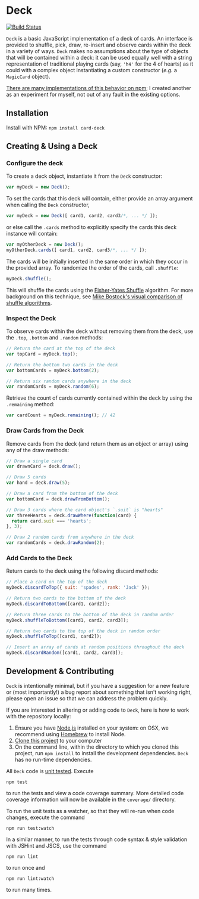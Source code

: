 # Deck

[![Build Status](https://travis-ci.org/kadamwhite/node-card-deck.svg?branch=master)](https://travis-ci.org/kadamwhite/node-card-deck)

`Deck` is a basic JavaScript implementation of a deck of cards. An interface is provided to shuffle, pick, draw, re-insert and observe cards within the deck in a variety of ways. `Deck` makes no assumptions about the type of objects that will be contained within a deck: it can be used equally well with a string representation of traditional playing cards (say, `'h4'` for the 4 of hearts) as it could with a complex object instantiating a custom constructor (*e.g.* a `MagicCard` object).

[There are many implementations of this behavior on npm](https://www.npmjs.com/search?q=deck); I created another as an experiment for myself, not out of any fault in the existing options.

## Installation

Install with NPM: `npm install card-deck`

## Creating & Using a Deck

### Configure the deck

To create a deck object, instantiate it from the `Deck` constructor:
```js
var myDeck = new Deck();
```

To set the cards that this deck will contain, either provide an array argument when calling the `Deck` constructor,
```js
var myDeck = new Deck([ card1, card2, card3/*, ... */ ]);
```

or else call the `.cards` method to explicitly specify the cards this deck instance will contain:
```js
var myOtherDeck = new Deck();
myOtherDeck.cards([ card1, card2, card3/*, ... */ ]);
```

The cards will be initially inserted in the same order in which they occur in the provided array. To randomize the order of the cards, call `.shuffle`:
```js
myDeck.shuffle();
```
This will shuffle the cards using the [Fisher-Yates Shuffle](https://en.wikipedia.org/wiki/Fisher%E2%80%93Yates_shuffle) algorithm. For more background on this technique, see [Mike Bostock's visual comparison of shuffle algorithms](http://bost.ocks.org/mike/shuffle/).

### Inspect the Deck

To observe cards within the deck without removing them from the deck, use the `.top`, `.bottom` and `.random` methods:
```js
// Return the card at the top of the deck
var topCard = myDeck.top();

// Return the bottom two cards in the deck
var bottomCards = myDeck.bottom(2);

// Return six random cards anywhere in the deck
var randomCards = myDeck.random(6);
```

Retrieve the count of cards currently contained within the deck by using the `.remaining` method:
```js
var cardCount = myDeck.remaining(); // 42
```

### Draw Cards from the Deck

Remove cards from the deck (and return them as an object or array) using any of the draw methods:
```js
// Draw a single card
var drawnCard = deck.draw();

// Draw 5 cards
var hand = deck.draw(5);

// Draw a card from the bottom of the deck
var bottomCard = deck.drawFromBottom();

// Draw 3 cards where the card object's `.suit` is "hearts"
var threeHearts = deck.drawWhere(function(card) {
  return card.suit === 'hearts';
}, 3);

// Draw 2 random cards from anywhere in the deck
var randomCards = deck.drawRandom(2);
```

### Add Cards to the Deck

Return cards to the deck using the following discard methods:
```js
// Place a card on the top of the deck
myDeck.discardToTop({ suit: 'spades', rank: 'Jack' });

// Return two cards to the bottom of the deck
myDeck.discardToBottom([card1, card2]);

// Return three cards to the bottom of the deck in random order
myDeck.shuffleToBottom([card1, card2, card3]);

// Return two cards to the top of the deck in random order
myDeck.shuffleToTop([card1, card2]);

// Insert an array of cards at random positions throughout the deck
myDeck.discardRandom([card1, card2, card3]);
```

## Development & Contributing

`Deck` is intentionally minimal, but if you have a suggestion for a new feature or (most importantly!) a bug report about something that isn't working right, please open an issue so that we can address the problem quickly.

If you are interested in altering or adding code to `Deck`, here is how to work with the repository locally:

1. Ensure you have [Node.js](https://nodejs.org/en/) installed on your system: on OSX, we recommend using [Homebrew](http://brew.sh/) to install Node.
2. [Clone this project](https://help.github.com/articles/cloning-a-repository/) to your computer
3. On the command line, within the directory to which you cloned this project, run `npm install` to install the development dependencies. `Deck` has no run-time dependencies.

All `Deck` code is [unit tested](deck.spec.js). Execute
```
npm test
```
to run the tests and view a code coverage summary. More detailed code coverage information will now be available in the `coverage/` directory.

To run the unit tests as a watcher, so that they will re-run when code changes, execute the command
```
npm run test:watch
```

In a similar manner, to run the tests through code syntax & style validation with JSHint and JSCS, use the command
```
npm run lint
```
to run once and
```
npm run lint:watch
```
to run many times.
